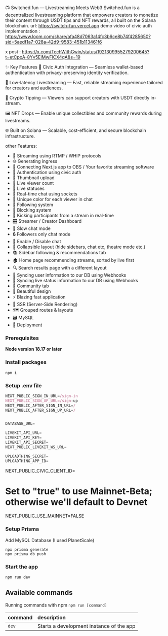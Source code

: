 📺 Switched.fun — Livestreaming Meets Web3
Switched.fun is a decentralized livestreaming platform that empowers creators to monetize their content through USDT tips and NFT rewards, all built on the Solana blockchain.
 url: https://switch-fun.vercel.app
demo video of civic auth implementation : https://www.loom.com/share/afa48d7063a14fc3b6ce8b74f4285650?sid=5aedf1a7-028a-42d9-9583-451b113461f6

x post : https://x.com/TechWithGwin/status/1921309955279200645?t=etCpoA-8Yv5ElMwFlCX4qA&s=19

✨ Key Features
🔐 Civic Auth Integration — Seamless wallet-based authentication with privacy-preserving identity verification.

🎥 Low-latency Livestreaming — Fast, reliable streaming experience tailored for creators and audiences.

💸 Crypto Tipping — Viewers can support creators with USDT directly in-stream.

🖼️ NFT Drops — Enable unique collectibles and community rewards during livestreams.

🌐 Built on Solana — Scalable, cost-efficient, and secure blockchain infrastructure.

other Features:

- 📡 Streaming using RTMP / WHIP protocols
- 🌐 Generating ingress
- 🔗 Connecting Next.js app to OBS / Your favorite streaming software
- 🔐 Authentication using civic auth
- 📸 Thumbnail upload
- 👀 Live viewer count
- 🚦 Live statuses
- 💬 Real-time chat using sockets
- 🎨 Unique color for each viewer in chat
- 👥 Following system
- 🚫 Blocking system
- 👢 Kicking participants from a stream in real-time
- 🎛️ Streamer / Creator Dashboard
- 🐢 Slow chat mode
- 🔒 Followers only chat mode
- 📴 Enable / Disable chat
- 🔽 Collapsible layout (hide sidebars, chat etc, theatre mode etc.)
- 📚 Sidebar following & recommendations tab
- 🏠 Home page recommending streams, sorted by live first
- 🔍 Search results page with a different layout
- 🔄 Syncing user information to our DB using Webhooks
- 📡 Syncing live status information to our DB using Webhooks
- 🤝 Community tab
- 🎨 Beautiful design
- ⚡ Blazing fast application
- 📄 SSR (Server-Side Rendering)
- 🗺️ Grouped routes & layouts
- 🗃️ MySQL
- 🚀 Deployment

### Prerequisites

**Node version 18.17 or later**

### Install packages

```shell
npm i
```

### Setup .env file

```js
NEXT_PUBLIC_SIGN_IN_URL=/sign-in
NEXT_PUBLIC_SIGN_UP_URL=/sign-up
NEXT_PUBLIC_AFTER_SIGN_IN_URL=/
NEXT_PUBLIC_AFTER_SIGN_UP_URL=/


DATABASE_URL=

LIVEKIT_API_URL=
LIVEKIT_API_KEY=
LIVEKIT_API_SECRET=
NEXT_PUBLIC_LIVEKIT_WS_URL=

UPLOADTHING_SECRET=
UPLOADTHING_APP_ID=
```

<!-- civic auth -->

NEXT_PUBLIC_CIVIC_CLIENT_ID=

# Set to "true" to use Mainnet‑Beta; otherwise we'll default to Devnet

NEXT_PUBLIC_USE_MAINNET=FALSE

### Setup Prisma

Add MySQL Database (I used PlanetScale)

```shell
npx prisma generate
npx prisma db push

```

### Start the app

```shell
npm run dev
```

## Available commands

Running commands with npm `npm run [command]`

| command | description                              |
| :------ | :--------------------------------------- |
| `dev`   | Starts a development instance of the app |
